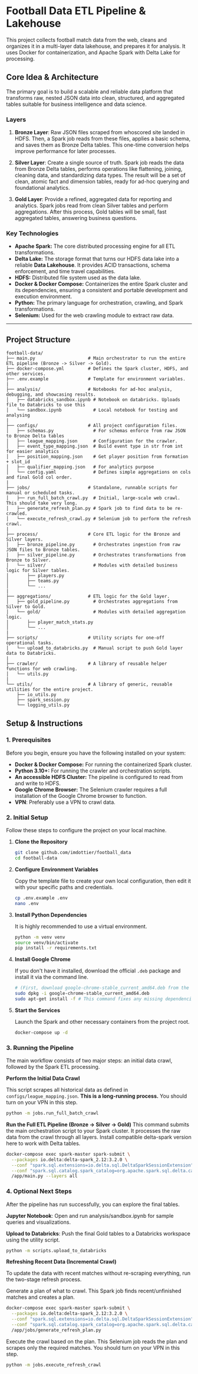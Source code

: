 # Football Data ETL Pipeline & Lakehouse

This project collects football match data from the web, cleans and organizes it in a multi-layer data lakehouse, and prepares it for analysis. It uses Docker for containerization, and Apache Spark with Delta Lake for processing.

## Core Idea & Architecture

The primary goal is to build a scalable and reliable data platform that transforms raw, nested JSON data into clean, structured, and aggregated tables suitable for business intelligence and data science.

### Layers

1.  **Bronze Layer**: Raw JSON files scraped from whoscored site landed in HDFS. Then, a Spark job reads from these files, applies a basic schema, and saves them as Bronze Delta tables. This one-time conversion helps improve performance for later processes.

2.  **Silver Layer**: Create a single source of truth. Spark job reads the data from Bronze Delta tables, performs operations like flattening, joining, cleaning data, and standardizing data types. The result will be a set of clean, atomic fact and dimension tables, ready for ad-hoc querying and foundational analytics.

3.  **Gold Layer**: Provide a refined, aggregated data for reporting and analytics. Spark jobs read from clean Silver tables and perform aggregations. After this process, Gold tables will be small, fast aggregated tables, answering business questions.

### Key Technologies

*   **Apache Spark:** The core distributed processing engine for all ETL transformations.
*   **Delta Lake:** The storage format that turns our HDFS data lake into a reliable **Data Lakehouse**. It provides ACID transactions, schema enforcement, and time travel capabilities.
*   **HDFS:** Distributed file system used as the data lake.
*   **Docker & Docker Compose:** Containerizes the entire Spark cluster and its dependencies, ensuring a consistent and portable development and execution environment.
*   **Python:** The primary language for orchestration, crawling, and Spark transformations.
*   **Selenium:** Used for the web crawling module to extract raw data.

---

## Project Structure

```text
football-data/
├── main.py                    # Main orchestrator to run the entire ETL pipeline (Bronze -> Silver -> Gold).
├── docker-compose.yml         # Defines the Spark cluster, HDFS, and other services.
├── .env.example               # Template for environment variables.
|
├── analysis/                  # Notebooks for ad-hoc analysis, debugging, and showcasing results.
│   ├── databricks_sandbox.ipynb # Notebook on databricks. Uploads file to Databricks to use this
│   └── sandbox.ipynb            # Local notebook for testing and analysing
|
├── configs/                   # All project configuration files.
│   ├── schemas.py               # For schemas enforce from raw JSON to Bronze Delta tables
│   ├── league_mapping.json      # Configuration for the crawler.
│   ├── event_type_mapping.json  # Build event type in str from int for easier analytics 
│   ├── position_mapping.json    # Get player position from formation + slot_id
│   ├── qualifier_mapping.json   # For analytics purpose
│   └── config.yaml              # Defines simple aggregations on cols and final Gold col order.
|
├── jobs/                      # Standalone, runnable scripts for manual or scheduled tasks.
│   ├── run_full_batch_crawl.py  # Initial, large-scale web crawl. This should take very long.
│   ├── generate_refresh_plan.py # Spark job to find data to be re-crawled.
│   └── execute_refresh_crawl.py # Selenium job to perform the refresh crawl.
|
├── process/                   # Core ETL logic for the Bronze and Silver layers.
│   ├── bronze_pipeline.py       # Orchestrates ingestion from raw JSON files to Bronze tables.
│   ├── silver_pipeline.py       # Orchestrates transformations from Bronze to Silver.
│   └── silver/                  # Modules with detailed business logic for Silver tables.
│       ├── players.py
│       ├── teams.py
│       └── ...
|
├── aggregations/              # ETL logic for the Gold layer.
│   ├── gold_pipeline.py         # Orchestrates aggregations from Silver to Gold.
│   └── gold/                    # Modules with detailed aggregation logic.
│       ├── player_match_stats.py
│       └── ...
|
├── scripts/                   # Utility scripts for one-off operational tasks.
│   └── upload_to_databricks.py  # Manual script to push Gold layer data to Databricks.
|
├── crawler/                   # A library of reusable helper functions for web crawling.
│   └── utils.py
|
└── utils/                     # A library of generic, reusable utilities for the entire project.
    ├── io_utils.py
    ├── spark_session.py
    └── logging_utils.py
```

## Setup & Instructions

### 1. Prerequisites

Before you begin, ensure you have the following installed on your system:

*   **Docker & Docker Compose:** For running the containerized Spark cluster.
*   **Python 3.10+:** For running the crawler and orchestration scripts.
*   **An accessible HDFS Cluster:** The pipeline is configured to read from and write to HDFS.
*   **Google Chrome Browser:** The Selenium crawler requires a full installation of the Google Chrome browser to function.
*   **VPN**: Preferably use a VPN to crawl data. 

### 2. Initial Setup

Follow these steps to configure the project on your local machine.

1.  **Clone the Repository**

    ```bash
    git clone github.com/imdottier/football_data
    cd football-data
    ```

2.  **Configure Environment Variables**

    Copy the template file to create your own local configuration, then edit it with your specific paths and credentials.
    ```bash
    cp .env.example .env
    nano .env
    ```

3.  **Install Python Dependencies**

    It is highly recommended to use a virtual environment.
    ```bash
    python -m venv venv
    source venv/bin/activate
    pip install -r requirements.txt
    ```

4.  **Install Google Chrome**

    If you don't have it installed, download the official `.deb` package and install it via the command line.
    ```bash
    # (First, download google-chrome-stable_current_amd64.deb from the official site)
    sudo dpkg -i google-chrome-stable_current_amd64.deb
    sudo apt-get install -f # This command fixes any missing dependencies
    ```

5.  **Start the Services**

    Launch the Spark and other necessary containers from the project root.
    ```bash
    docker-compose up -d
    ```

### 3. Running the Pipeline

The main workflow consists of two major steps: an initial data crawl, followed by the Spark ETL processing.

**Perform the Initial Data Crawl**

This script scrapes all historical data as defined in `configs/league_mapping.json`. **This is a long-running process.**
You should turn on your VPN in this step.

```bash
python -m jobs.run_full_batch_crawl
```

**Run the Full ETL Pipeline (Bronze -> Silver -> Gold)**
This command submits the main orchestration script to your Spark cluster. It processes the raw data from the crawl through all layers. Install compatible delta-spark version here to work with Delta tables. 

```bash
docker-compose exec spark-master spark-submit \
  --packages io.delta:delta-spark_2.12:3.2.0 \
  --conf "spark.sql.extensions=io.delta.sql.DeltaSparkSessionExtension" \
  --conf "spark.sql.catalog.spark_catalog=org.apache.spark.sql.delta.catalog.DeltaCatalog" \
  /app/main.py --layers all
```

### 4. Optional Next Steps

After the pipeline has run successfully, you can explore the final tables.

**Jupyter Notebook**: Open and run analysis/sandbox.ipynb for sample queries and visualizations.

**Upload to Databricks**: Push the final Gold tables to a Databricks workspace using the utility script.

```bash
python -m scripts.upload_to_databricks
```

**Refreshing Recent Data (Incremental Crawl)**

To update the data with recent matches without re-scraping everything, run the two-stage refresh process.

Generate a plan of what to crawl. This Spark job finds recent/unfinished matches and creates a plan.

```bash
docker-compose exec spark-master spark-submit \
  --packages io.delta:delta-spark_2.12:3.2.0 \
  --conf "spark.sql.extensions=io.delta.sql.DeltaSparkSessionExtension" \
  --conf "spark.sql.catalog.spark_catalog=org.apache.spark.sql.delta.catalog.DeltaCatalog" \
  /app/jobs/generate_refresh_plan.py
```

Execute the crawl based on the plan. This Selenium job reads the plan and scrapes only the required matches.
You should turn on your VPN in this step.

```bash
python -m jobs.execute_refresh_crawl
```